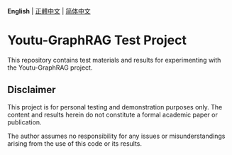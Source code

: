 **English** | [正體中文](./README.zh-TW.md) | [简体中文](./README.zh-CN.md)

# Youtu-GraphRAG Test Project

This repository contains test materials and results for experimenting with the Youtu-GraphRAG project.

## Disclaimer

This project is for personal testing and demonstration purposes only. The content and results herein do not constitute a formal academic paper or publication.

The author assumes no responsibility for any issues or misunderstandings arising from the use of this code or its results.
